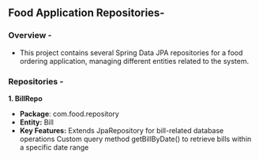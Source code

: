 ## Food Application Repositories-

### Overview -
- This project contains several Spring Data JPA repositories for a food ordering application, managing different entities related to the system.

### Repositories -
**1. BillRepo**

- **Package**: com.food.repository
- **Entity:** Bill
- **Key Features:**
Extends JpaRepository for bill-related database operations
Custom query method getBillByDate() to retrieve bills within a specific date range
